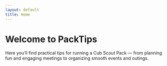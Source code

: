 ```yaml
---
layout: default
title: Home
---
```


# Welcome to PackTips
Here you’ll find practical tips for running a Cub Scout Pack — from planning fun and engaging meetings to organizing smooth events and outings.
